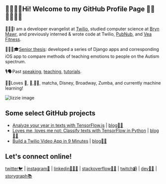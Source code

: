 ## 👋👩🏻‍💻Hi! Welcome to my GitHub Profile Page 🥰🎾🚴🏽‍♀️🏓

👩🏻‍🔬I am a developer evangelist at [Twilio](https://twilio.com), studied computer science at [Bryn Mawr](cs.brynmawr.edu), and previously interned & wrote code at Twilio, [PubNub](https://pubnub.com), and [Vea Fitness](https://www.vealife.com/).

👩🏻‍🎓🎓[Senior thesis](https://elizabethsiegle.github.io/thesis): developed a series of Django apps and corresponding iOS app to compare methods of teaching emotions to people on the Autism spectrum.

🎙🗣Past [speaking](https://www.slideshare.net/ElizabethLizzieSiegl), [teaching](https://ahoy.twilio.com/buildyourtwilioapp), [tutorials](https://www.twilio.com/blog/author/lsiegle).

💖💕Loves 🎾, 🏓,🏃‍♀️, matcha, Disney, Broadway, Zumba, and currently machine learning!

![lizzie image](https://res.cloudinary.com/skillsmatter/image/upload/c_fill,w_200,h_200,g_face/v1547456630/dxi5bejyzygvmh0oauo4.jpg)

## Some select GitHub projects
- [Analyze your year in texts with TensorFlow.js](https://github.com/elizabethsiegle/analyze-2019-with-tensorflow-twilio-texts) | [blog✍🏽](https://www.twilio.com/blog/how-positive-was-your-year-with-tensorflow-js-and-twilio)
- [Loves me, loves me not: Classify texts with TensorFlow in Python](https://github.com/elizabethsiegle/Loves-me-loves-me-not-tensorflow-python-sms) | [blog✍🏽](https://www.twilio.com/blog/classify-texts-with-tensorflow-and-twilio-to-answer-loves-me-loves-me-not)
- [Build a Twilio Video App in 9 Minutes](https://github.com/elizabethsiegle/twilioVideoWebChat9Mins) | [blog✍🏽](https://www.twilio.com/blog/build-a-video-app-javascript-twilio-cli-quickly)

## Let's connect online!
[twitter🐦](twitter.com/lizziepika) | [instagram📸](https://instagram.com/lizziepika) | [linkedin👩🏻‍💼](linkedin.com/in/elsiegle) | [stackoverflow✍🏽](https://stackoverflow.com/users/5452371/lizziepika) | [twitch📹](https://twitch.tv/lizziepikachu) | [dev✍🏽](https://dev.to/lizziepika) | [storygraph📚](https://beta.thestorygraph.com/profile/49735a91-67e5-40aa-b949-9dd8a34a4328)
